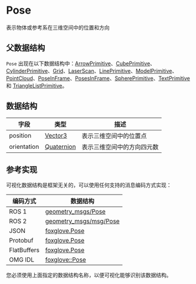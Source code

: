 # Pose

表示物体或参考系在三维空间中的位置和方向

## 父数据结构

`Pose` 出现在以下数据结构中：[ArrowPrimitive](/)、[CubePrimitive](/)、[CylinderPrimitive](/)、[Grid](/)、[LaserScan](/)、[LinePrimitive](/)、[ModelPrimitive](/)、[PointCloud](/)、[PoseInFrame](/)、[PosesInFrame](/)、[SpherePrimitive](/)、[TextPrimitive](/) 和 [TriangleListPrimitive](/)。

## 数据结构

| 字段         | 类型                                                         | 描述                                 |
| ------------ | ------------------------------------------------------------ | ------------------------------------ |
| position     | [Vector3](/)      | 表示三维空间中的位置点               |
| orientation  | [Quaternion](/) | 表示三维空间中的方向四元数           |

## 参考实现

可视化数据结构是框架无关的，可以使用任何支持的消息编码方式实现：

| 编码方式     | 数据结构                                                                                                |
| ------------ | ------------------------------------------------------------------------------------------------------- |
| ROS 1        | [geometry_msgs/Pose](https://docs.ros.org/en/noetic/api/geometry_msgs/html/msg/Pose.html)              |
| ROS 2        | [geometry_msgs/msg/Pose](https://docs.ros2.org/galactic/api/geometry_msgs/msg/Pose.html)               |
| JSON         | [foxglove.Pose](https://github.com/foxglove/foxglove-sdk/blob/main/schemas/jsonschema/Pose.json)        |
| Protobuf     | [foxglove.Pose](https://github.com/foxglove/foxglove-sdk/blob/main/schemas/proto/foxglove/Pose.proto)   |
| FlatBuffers  | [foxglove.Pose](https://github.com/foxglove/foxglove-sdk/blob/main/schemas/flatbuffer/Pose.fbs)         |
| OMG IDL      | [foxglove::Pose](https://github.com/foxglove/foxglove-sdk/blob/main/schemas/omgidl/foxglove/Pose.idl)   |

您必须使用上面指定的数据结构名称，以便可视化能够识别该数据结构。
